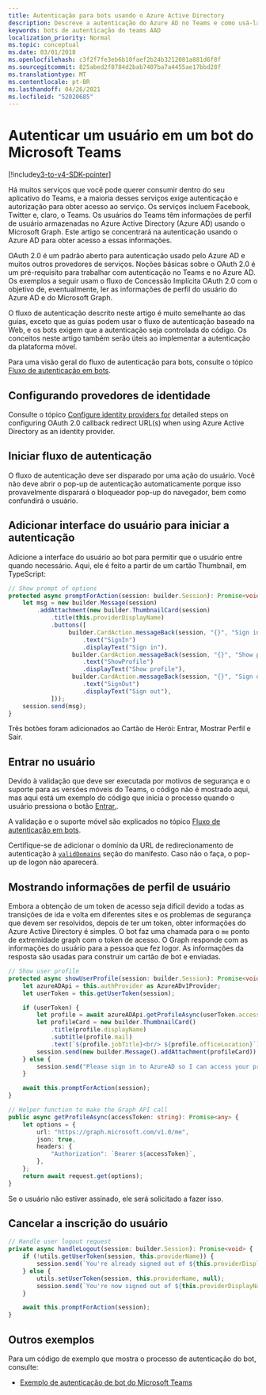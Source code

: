 ```yaml
---
title: Autenticação para bots usando o Azure Active Directory
description: Descreve a autenticação do Azure AD no Teams e como usá-la em seus bots
keywords: bots de autenticação do teams AAD
localization_priority: Normal
ms.topic: conceptual
ms.date: 03/01/2018
ms.openlocfilehash: c3f2f7fe3eb6b10faef2b24b3212081a881d6f8f
ms.sourcegitcommit: 825abed2f8784d2bab7407ba7a4455ae17bbd28f
ms.translationtype: MT
ms.contentlocale: pt-BR
ms.lasthandoff: 04/26/2021
ms.locfileid: "52020685"
---
```

# <a name="authenticate-a-user-in-a-microsoft-teams-bot"></a>Autenticar um usuário em um bot do Microsoft Teams

[!include[v3-to-v4-SDK-pointer](~/includes/v3-to-v4-pointer-bots.md)]

Há muitos serviços que você pode querer consumir dentro do seu aplicativo do Teams, e a maioria desses serviços exige autenticação e autorização para obter acesso ao serviço. Os serviços incluem Facebook, Twitter e, claro, o Teams. Os usuários do Teams têm informações de perfil de usuário armazenadas no Azure Active Directory (Azure AD) usando o Microsoft Graph. Este artigo se concentrará na autenticação usando o Azure AD para obter acesso a essas informações.

OAuth 2.0 é um padrão aberto para autenticação usado pelo Azure AD e muitos outros provedores de serviços. Noções básicas sobre o OAuth 2.0 é um pré-requisito para trabalhar com autenticação no Teams e no Azure AD. Os exemplos a seguir usam o fluxo de Concessão Implícita OAuth 2.0 com o objetivo de, eventualmente, ler as informações de perfil do usuário do Azure AD e do Microsoft Graph.

O fluxo de autenticação descrito neste artigo é muito semelhante ao das guias, exceto que as guias podem usar o fluxo de autenticação baseado na Web, e os bots exigem que a autenticação seja controlada do código. Os conceitos neste artigo também serão úteis ao implementar a autenticação da plataforma móvel.

Para uma visão geral do fluxo de autenticação para bots, consulte o tópico [Fluxo de autenticação em bots](~/resources/bot-v3/bot-authentication/auth-flow-bot.md).

## <a name="configuring-identity-providers"></a>Configurando provedores de identidade

Consulte o tópico [Configure identity providers for](~/concepts/authentication/configure-identity-provider.md) detailed steps on configuring OAuth 2.0 callback redirect URL(s) when using Azure Active Directory as an identity provider.

## <a name="initiate-authentication-flow"></a>Iniciar fluxo de autenticação

O fluxo de autenticação deve ser disparado por uma ação do usuário. Você não deve abrir o pop-up de autenticação automaticamente porque isso provavelmente disparará o bloqueador pop-up do navegador, bem como confundirá o usuário.

## <a name="add-ui-to-start-authentication"></a>Adicionar interface do usuário para iniciar a autenticação

Adicione a interface do usuário ao bot para permitir que o usuário entre quando necessário. Aqui, ele é feito a partir de um cartão Thumbnail, em TypeScript:

```typescript
// Show prompt of options
protected async promptForAction(session: builder.Session): Promise<void> {
    let msg = new builder.Message(session)
        .addAttachment(new builder.ThumbnailCard(session)
            .title(this.providerDisplayName)
            .buttons([
                 builder.CardAction.messageBack(session, "{}", "Sign in")
                     .text("SignIn")
                     .displayText("Sign in"),
                  builder.CardAction.messageBack(session, "{}", "Show profile")
                     .text("ShowProfile")
                     .displayText("Show profile"),
                  builder.CardAction.messageBack(session, "{}", "Sign out")
                     .text("SignOut")
                     .displayText("Sign out"),
            ]));
    session.send(msg);
}
```

Três botões foram adicionados ao Cartão de Herói: Entrar, Mostrar Perfil e Sair.

## <a name="sign-the-user-in"></a>Entrar no usuário

Devido à validação que deve ser executada por motivos de segurança e o suporte para as versões móveis do Teams, o código não é mostrado aqui, mas aqui está um exemplo do código que inicia o processo quando o usuário pressiona o botão [Entrar.](https://github.com/OfficeDev/microsoft-teams-sample-auth-node/blob/e84020562d7c8b83f4a357a4a4d91298c5d2989d/src/dialogs/BaseIdentityDialog.ts#L154-L195).

A validação e o suporte móvel são explicados no tópico [Fluxo de autenticação em bots](~/resources/bot-v3/bot-authentication/auth-flow-bot.md).

Certifique-se de adicionar o domínio da URL de redirecionamento de autenticação à [`validDomains`](~/resources/schema/manifest-schema.md#validdomains) seção do manifesto. Caso não o faça, o pop-up de logon não aparecerá.

## <a name="showing-user-profile-information"></a>Mostrando informações de perfil de usuário

Embora a obtenção de um token de acesso seja difícil devido a todas as transições de ida e volta em diferentes sites e os problemas de segurança que devem ser resolvidos, depois de ter um token, obter informações do Azure Active Directory é simples. O bot faz uma chamada para o `me` ponto de extremidade graph com o token de acesso. O Graph responde com as informações do usuário para a pessoa que fez logor. As informações da resposta são usadas para construir um cartão de bot e enviadas.

```typescript
// Show user profile
protected async showUserProfile(session: builder.Session): Promise<void> {
    let azureADApi = this.authProvider as AzureADv1Provider;
    let userToken = this.getUserToken(session);

    if (userToken) {
        let profile = await azureADApi.getProfileAsync(userToken.accessToken);
        let profileCard = new builder.ThumbnailCard()
            .title(profile.displayName)
            .subtitle(profile.mail)
            .text(`${profile.jobTitle}<br/> ${profile.officeLocation}`);
        session.send(new builder.Message().addAttachment(profileCard));
    } else {
        session.send("Please sign in to AzureAD so I can access your profile.");
    }

    await this.promptForAction(session);
}

// Helper function to make the Graph API call
public async getProfileAsync(accessToken: string): Promise<any> {
    let options = {
        url: "https://graph.microsoft.com/v1.0/me",
        json: true,
        headers: {
            "Authorization": `Bearer ${accessToken}`,
        },
    };
    return await request.get(options);
}
```

Se o usuário não estiver assinado, ele será solicitado a fazer isso.

## <a name="sign-the-user-out"></a>Cancelar a inscrição do usuário

```typescript
// Handle user logout request
private async handleLogout(session: builder.Session): Promise<void> {
    if (!utils.getUserToken(session, this.providerName)) {
        session.send(`You're already signed out of ${this.providerDisplayName}.`);
    } else {
        utils.setUserToken(session, this.providerName, null);
        session.send(`You're now signed out of ${this.providerDisplayName}.`);
    }

    await this.promptForAction(session);
}
```

## <a name="other-samples"></a>Outros exemplos

Para um código de exemplo que mostra o processo de autenticação do bot, consulte:

* [Exemplo de autenticação de bot do Microsoft Teams](https://github.com/OfficeDev/microsoft-teams-sample-auth-node)
